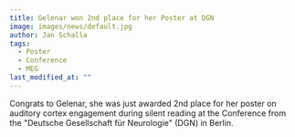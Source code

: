 ```yaml
---
title: Gelenar won 2nd place for her Poster at DGN
image: images/news/default.jpg
author: Jan Schalla
tags: 
  - Poster
  - Conference
  - MEG
last_modified_at: ""
---
```


<!-- excerpt start -->
Congrats to Gelenar, she was just awarded 2nd place for her poster on auditory cortex engagement during silent reading at the Conference from the "Deutsche Gesellschaft für Neurologie" (DGN) in Berlin.
<!-- excerpt end -->



